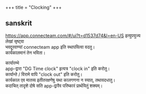 +++
title = "Clocking"
+++



## sanskrit
https://app.connecteam.com/#/ui?t=d1537d74&l=en-US इत्युपयुज्य  
लेखां सृष्ट्वा  
भवद्दूरवाण्यां connecteam app इति स्थापयित्वा वदतु।  
कार्यकालमानं तेन भविता।  

कार्यारम्भे  
app-द्वारा "DG Time clock" इत्यत्र "clock in" इति करोतु।  
कार्यान्ते‌ / विरामे वापि "clock out" इति करोतु।  
कार्यकाल एव मातव्य इतीतरक्षणेषु यथा कालगणना न स्यात्, तथावदधातु।  
कदाचित् तादृशे दोषे सति app-द्वारैव परिष्कारं प्रार्थयितुं शक्यम्। 